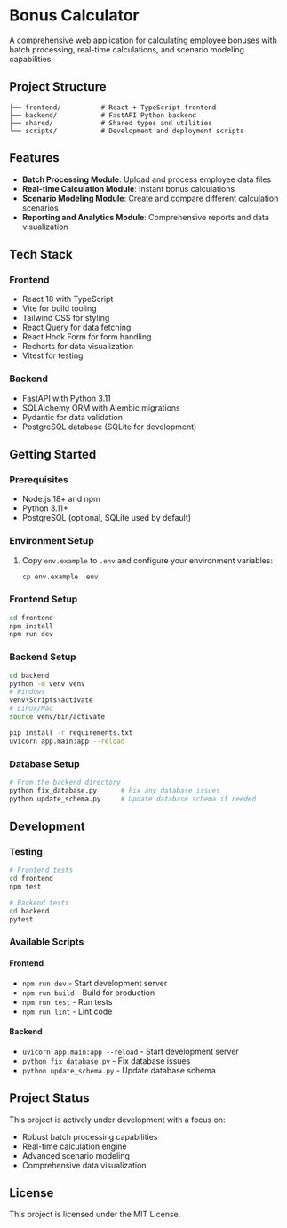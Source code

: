 # Bonus Calculator

A comprehensive web application for calculating employee bonuses with batch processing, real-time calculations, and scenario modeling capabilities.

## Project Structure

```
├── frontend/          # React + TypeScript frontend
├── backend/           # FastAPI Python backend
├── shared/            # Shared types and utilities
└── scripts/           # Development and deployment scripts
```

## Features

- **Batch Processing Module**: Upload and process employee data files
- **Real-time Calculation Module**: Instant bonus calculations
- **Scenario Modeling Module**: Create and compare different calculation scenarios
- **Reporting and Analytics Module**: Comprehensive reports and data visualization

## Tech Stack

### Frontend
- React 18 with TypeScript
- Vite for build tooling
- Tailwind CSS for styling
- React Query for data fetching
- React Hook Form for form handling
- Recharts for data visualization
- Vitest for testing

### Backend
- FastAPI with Python 3.11
- SQLAlchemy ORM with Alembic migrations
- Pydantic for data validation
- PostgreSQL database (SQLite for development)

## Getting Started

### Prerequisites
- Node.js 18+ and npm
- Python 3.11+
- PostgreSQL (optional, SQLite used by default)

### Environment Setup
1. Copy `env.example` to `.env` and configure your environment variables:
   ```bash
   cp env.example .env
   ```

### Frontend Setup
```bash
cd frontend
npm install
npm run dev
```

### Backend Setup
```bash
cd backend
python -m venv venv
# Windows
venv\Scripts\activate
# Linux/Mac
source venv/bin/activate

pip install -r requirements.txt
uvicorn app.main:app --reload
```

### Database Setup
```bash
# From the backend directory
python fix_database.py      # Fix any database issues
python update_schema.py     # Update database schema if needed
```

## Development

### Testing
```bash
# Frontend tests
cd frontend
npm test

# Backend tests
cd backend
pytest
```

### Available Scripts

#### Frontend
- `npm run dev` - Start development server
- `npm run build` - Build for production
- `npm run test` - Run tests
- `npm run lint` - Lint code

#### Backend
- `uvicorn app.main:app --reload` - Start development server
- `python fix_database.py` - Fix database issues
- `python update_schema.py` - Update database schema

## Project Status

This project is actively under development with a focus on:
- Robust batch processing capabilities
- Real-time calculation engine
- Advanced scenario modeling
- Comprehensive data visualization

## License

This project is licensed under the MIT License.
